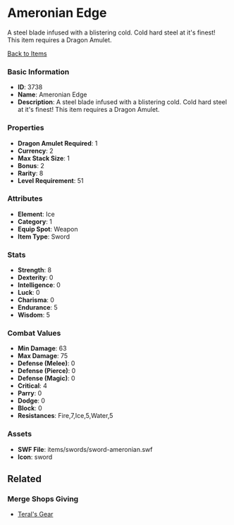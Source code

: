 # Ameronian Edge

A steel blade infused with a blistering cold.  Cold hard steel at it's finest! This item requires a Dragon Amulet.

[Back to Items](../items.md)

### Basic Information

- **ID**: 3738
- **Name**: Ameronian Edge
- **Description**: A steel blade infused with a blistering cold.  Cold hard steel at it&#039;s finest! This item requires a Dragon Amulet.

### Properties

- **Dragon Amulet Required**: 1
- **Currency**: 2
- **Max Stack Size**: 1
- **Bonus**: 2
- **Rarity**: 8
- **Level Requirement**: 51

### Attributes

- **Element**: Ice
- **Category**: 1
- **Equip Spot**: Weapon
- **Item Type**: Sword

### Stats

- **Strength**: 8
- **Dexterity**: 0
- **Intelligence**: 0
- **Luck**: 0
- **Charisma**: 0
- **Endurance**: 5
- **Wisdom**: 5

### Combat Values

- **Min Damage**: 63
- **Max Damage**: 75
- **Defense (Melee)**: 0
- **Defense (Pierce)**: 0
- **Defense (Magic)**: 0
- **Critical**: 4
- **Parry**: 0
- **Dodge**: 0
- **Block**: 0
- **Resistances**: Fire,7,Ice,5,Water,5

### Assets

- **SWF File**: items/swords/sword-ameronian.swf
- **Icon**: sword

## Related

### Merge Shops Giving

- [Teral's Gear](../merge-shops/67-teral-s-gear.md)

